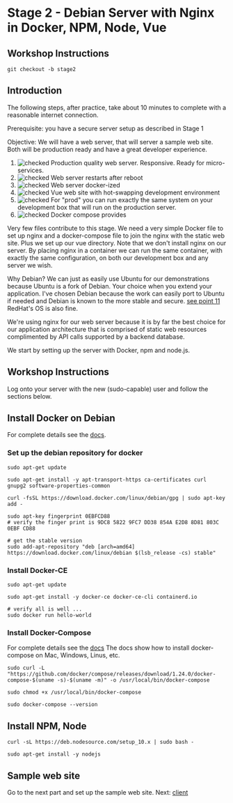 # Stage 2 - Debian Server with Nginx in Docker, NPM, Node, Vue

## Workshop Instructions
``` 
git checkout -b stage2
```

## Introduction
The following steps, after practice, take about 10 minutes to complete with a reasonable internet connection.

Prerequisite: you have a secure server setup as described in Stage 1 

Objective: We will have a web server, that will server a sample web site. Both will be production ready and have a great developer experience.  

1. ![checked] Production quality web server. Responsive. Ready for micro-services. 
2. ![checked] Web server restarts after reboot
3. ![checked] Web server docker-ized
4. ![checked] Vue web site with hot-swapping development environment
5. ![checked] For "prod" you can run exactly the same system on your development box that will run on the production server. 
6. ![checked] Docker compose provides 

[checked]: ../images/checked-20.png "checked"
[unchecked]: ../images/unchecked-20.png "unchecked"

Very few files contribute to this stage.  We need a very simple Docker file to set up nginx and a docker-compose file to join the nginx
with the static web site.  Plus we set up our vue directory.  Note that we don't install nginx on our server.  By placing nginx in a container
we can run the same container, with exactly the same configuration, on both our development box and any server we wish. 

Why Debian?  We can just as easily use Ubuntu for our demonstrations because Ubuntu is a fork of Debian.  Your choice when
you extend your application.  I've chosen Debian because the work can easily port to Ubuntu if needed and Debian is known
to the more stable and secure. [see point 11](https://www.ubuntupit.com/debian-vs-ubuntu-top-15-things-to-know-before-choosing-the-best-one/)
RedHat's OS is also fine.  

We're using nginx for our web server because it is by far the best choice for our application architecture that is comprised
of static web resources complimented by API calls supported by a backend database.

We start by setting up the server with Docker, npm and node.js. 


## Workshop Instructions
Log onto your server with the new (sudo-capable) user and follow the sections below.

## Install Docker on Debian

For complete details see the [docs](https://docs.docker.com/install/linux/docker-ce/debian/).

### Set up the debian repository for docker
```
sudo apt-get update
 
sudo apt-get install -y apt-transport-https ca-certificates curl gnupg2 software-properties-common

curl -fsSL https://download.docker.com/linux/debian/gpg | sudo apt-key add -

sudo apt-key fingerprint 0EBFCD88
# verify the finger print is 9DC8 5822 9FC7 DD38 854A E2D8 8D81 803C 0EBF CD88

# get the stable version 
sudo add-apt-repository "deb [arch=amd64] https://download.docker.com/linux/debian $(lsb_release -cs) stable"
```

### Install Docker-CE
```
sudo apt-get update

sudo apt-get install -y docker-ce docker-ce-cli containerd.io

# verify all is well ...
sudo docker run hello-world
```

### Install Docker-Compose
For complete details see the [docs](https://docs.docker.com/compose/install/)
The docs show how to install docker-compose on Mac, Windows, Linus, etc.

```
sudo curl -L "https://github.com/docker/compose/releases/download/1.24.0/docker-compose-$(uname -s)-$(uname -m)" -o /usr/local/bin/docker-compose

sudo chmod +x /usr/local/bin/docker-compose

sudo docker-compose --version
```

## Install NPM, Node 
```
curl -sL https://deb.nodesource.com/setup_10.x | sudo bash -

sudo apt-get install -y nodejs
```

## Sample web site
Go to the next part and set up the sample web site. Next: [client](./client.md)
